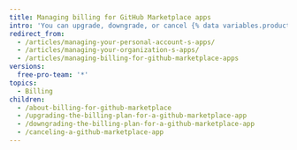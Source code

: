 ```yaml
---
title: Managing billing for GitHub Marketplace apps
intro: 'You can upgrade, downgrade, or cancel {% data variables.product.prodname_marketplace %} apps at any time.'
redirect_from:
  - /articles/managing-your-personal-account-s-apps/
  - /articles/managing-your-organization-s-apps/
  - /articles/managing-billing-for-github-marketplace-apps
versions:
  free-pro-team: '*'
topics:
  - Billing
children:
  - /about-billing-for-github-marketplace
  - /upgrading-the-billing-plan-for-a-github-marketplace-app
  - /downgrading-the-billing-plan-for-a-github-marketplace-app
  - /canceling-a-github-marketplace-app
---
```


